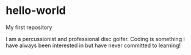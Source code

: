 # hello-world
My first repository 

I am a percussionist and professional disc golfer. Coding is something i have always been interested in but have never committed to learning!
